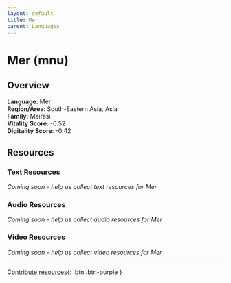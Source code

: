 ```yaml
---
layout: default
title: Mer
parent: Languages
---
```


# Mer (mnu)

## Overview

**Language**: Mer  
**Region/Area**: South-Eastern Asia, Asia  
**Family**: Mairasi  
**Vitality Score**: -0.52  
**Digitality Score**: -0.42  

## Resources

### Text Resources
*Coming soon - help us collect text resources for Mer*

### Audio Resources
*Coming soon - help us collect audio resources for Mer*

### Video Resources
*Coming soon - help us collect video resources for Mer*

---

[Contribute resources](https://fairtrain.github.io/){: .btn .btn-purple }
